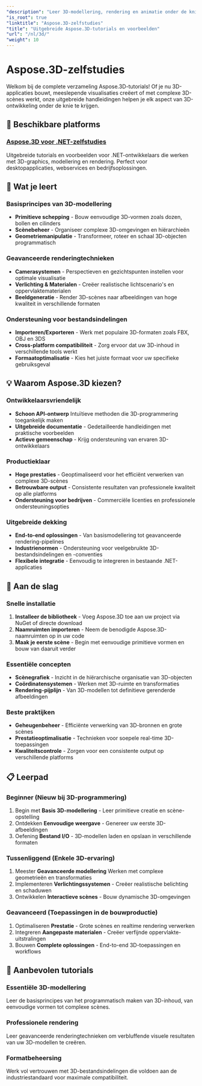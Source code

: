 ```yaml
---
"description": "Leer 3D-modellering, rendering en animatie onder de knie te krijgen met uitgebreide Aspose.3D-tutorials. Van basismodellering tot geavanceerde renderingtechnieken."
"is_root": true
"linktitle": "Aspose.3D-zelfstudies"
"title": "Uitgebreide Aspose.3D-tutorials en voorbeelden"
"url": "/nl/3d/"
"weight": 10
---
```


# Aspose.3D-zelfstudies

Welkom bij de complete verzameling Aspose.3D-tutorials! Of je nu 3D-applicaties bouwt, meeslepende visualisaties creëert of met complexe 3D-scènes werkt, onze uitgebreide handleidingen helpen je elk aspect van 3D-ontwikkeling onder de knie te krijgen.

## 🎯 Beschikbare platforms

### [Aspose.3D voor .NET-zelfstudies](./net/)
Uitgebreide tutorials en voorbeelden voor .NET-ontwikkelaars die werken met 3D-graphics, modellering en rendering. Perfect voor desktopapplicaties, webservices en bedrijfsoplossingen.

## 🚀 Wat je leert

### **Basisprincipes van 3D-modellering**
- **Primitieve schepping** - Bouw eenvoudige 3D-vormen zoals dozen, bollen en cilinders
- **Scènebeheer** - Organiseer complexe 3D-omgevingen en hiërarchieën  
- **Geometriemanipulatie** - Transformeer, roteer en schaal 3D-objecten programmatisch

### **Geavanceerde renderingtechnieken**
- **Camerasystemen** - Perspectieven en gezichtspunten instellen voor optimale visualisatie
- **Verlichting & Materialen** - Creëer realistische lichtscenario's en oppervlaktematerialen
- **Beeldgeneratie** - Render 3D-scènes naar afbeeldingen van hoge kwaliteit in verschillende formaten

### **Ondersteuning voor bestandsindelingen**
- **Importeren/Exporteren** - Werk met populaire 3D-formaten zoals FBX, OBJ en 3DS
- **Cross-platform compatibiliteit** - Zorg ervoor dat uw 3D-inhoud in verschillende tools werkt
- **Formaatoptimalisatie** - Kies het juiste formaat voor uw specifieke gebruiksgeval

## 💡 Waarom Aspose.3D kiezen?

### **Ontwikkelaarsvriendelijk**
- **Schoon API-ontwerp** Intuïtieve methoden die 3D-programmering toegankelijk maken
- **Uitgebreide documentatie** - Gedetailleerde handleidingen met praktische voorbeelden
- **Actieve gemeenschap** - Krijg ondersteuning van ervaren 3D-ontwikkelaars

### **Productieklaar**
- **Hoge prestaties** - Geoptimaliseerd voor het efficiënt verwerken van complexe 3D-scènes
- **Betrouwbare output** - Consistente resultaten van professionele kwaliteit op alle platforms
- **Ondersteuning voor bedrijven** - Commerciële licenties en professionele ondersteuningsopties

### **Uitgebreide dekking**
- **End-to-end oplossingen** - Van basismodellering tot geavanceerde rendering-pipelines
- **Industrienormen** - Ondersteuning voor veelgebruikte 3D-bestandsindelingen en -conventies
- **Flexibele integratie** - Eenvoudig te integreren in bestaande .NET-applicaties

## 🔧 Aan de slag

### **Snelle installatie**
1. **Installeer de bibliotheek** - Voeg Aspose.3D toe aan uw project via NuGet of directe download
2. **Naamruimten importeren** - Neem de benodigde Aspose.3D-naamruimten op in uw code
3. **Maak je eerste scène** - Begin met eenvoudige primitieve vormen en bouw van daaruit verder

### **Essentiële concepten**
- **Scènegrafiek** - Inzicht in de hiërarchische organisatie van 3D-objecten
- **Coördinatensystemen** - Werken met 3D-ruimte en transformaties
- **Rendering-pijplijn** - Van 3D-modellen tot definitieve gerenderde afbeeldingen

### **Beste praktijken**
- **Geheugenbeheer** - Efficiënte verwerking van 3D-bronnen en grote scènes
- **Prestatieoptimalisatie** - Technieken voor soepele real-time 3D-toepassingen
- **Kwaliteitscontrole** - Zorgen voor een consistente output op verschillende platforms

## 📋 Leerpad

### **Beginner** (Nieuw bij 3D-programmering)
1. Begin met **Basis 3D-modellering** - Leer primitieve creatie en scène-opstelling
2. Ontdekken **Eenvoudige weergave** - Genereer uw eerste 3D-afbeeldingen
3. Oefening **Bestand I/O** - 3D-modellen laden en opslaan in verschillende formaten

### **Tussenliggend** (Enkele 3D-ervaring)
1. Meester **Geavanceerde modellering** Werken met complexe geometrieën en transformaties
2. Implementeren **Verlichtingssystemen** - Creëer realistische belichting en schaduwen
3. Ontwikkelen **Interactieve scènes** - Bouw dynamische 3D-omgevingen

### **Geavanceerd** (Toepassingen in de bouwproductie)
1. Optimaliseren **Prestatie** - Grote scènes en realtime rendering verwerken
2. Integreren **Aangepaste materialen** - Creëer verfijnde oppervlakte-uitstralingen
3. Bouwen **Complete oplossingen** - End-to-end 3D-toepassingen en workflows

## 🌟 Aanbevolen tutorials

### **Essentiële 3D-modellering**
Leer de basisprincipes van het programmatisch maken van 3D-inhoud, van eenvoudige vormen tot complexe scènes.

### **Professionele rendering**
Leer geavanceerde renderingtechnieken om verbluffende visuele resultaten van uw 3D-modellen te creëren.

### **Formatbeheersing**
Werk vol vertrouwen met 3D-bestandsindelingen die voldoen aan de industriestandaard voor maximale compatibiliteit.